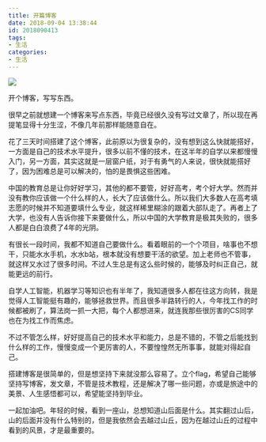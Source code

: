 ```yaml
---
title: 开篇博客
date: 2018-09-04 13:38:44
id: 2018090413
tags:
- 生活
categories:
- 生活
---
```


![](http://i4.bvimg.com/660676/5bea20840a1e14bf.jpg)


开个博客，写写东西。
<!--more-->

很早之前就想建一个博客来写点东西，毕竟已经很久没有写过文章了，所以现在再提笔显得十分生涩，不像几年前那样能随意自在。



花了三天时间搭建了这个博客，此前原以为很复杂的，没有想到这么快就能搭好，一方面是自己的技术水平提升，很多以前不懂的技术，在这半年的自学以来都慢慢入门，另一方面，其实这就是一层窗户纸，对于有勇气的人来说，很快就能搭好了，因为困难总是可以解决的，怕的是畏惧这些困难。



中国的教育总是让你好好学习，其他的都不要管，好好高考，考个好大学。然而并没有教你应该做一个什么样的人，长大了应该做什么。所以我们大多数人在高考填志愿的时候并不知道要填什么专业，就这样稀里糊涂的跟着大部队走了。再者上了大学，也没有人告诉你接下来要做什么，所以中国的大学教育是极其失败的，很多人都是白白浪费了4年的光阴。



有很长一段时间，我都不知道自己要做什么。看着眼前的一个个项目，啥事也不想干，只能水水手机，水水b站，根本就没有想要干活的欲望。加上老师也不管事，就这样又水过了很多时间。不过人生总是有这么些时候的，能够及时纠正自己，就能更远的前行。



自学人工智能，机器学习等知识也有半年了，我知道很多人都在往这方向转，我是觉得人工智能挺有趣的，能够拯救世界。而且很多半路转行的人，今年找工作的时候都被刷了，算法岗一抓一大把，每个人都想进来，就连我那些很厉害的CS同学也在为找工作而焦虑。



不过不管怎么样，好好提高自己的技术水平和能力，总是不错的，不管之后能找到什么样的工作，慢慢变成一个更厉害的人，不要惶惶然无所事事，就能对得起自己。



搭建博客是很简单的，但是想坚持下来就没那么容易了。立个flag，希望自己能够坚持写博客，发文章，不管是技术教程，还是解决了哪一些问题，亦或是旅途中的美景、人生感悟都可以，希望能坚持到毕业。



一起加油吧。年轻的时候，看到一座山，总想知道山后面是什么。其实翻过山后，山的后面并没有什么特别的，但是我依然会去越过山丘，因为在越过山丘的过程中看到的风景，才是最重要的。